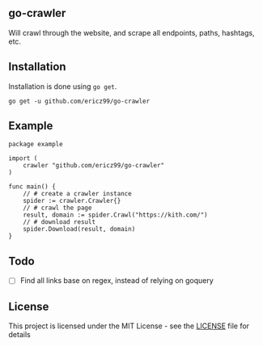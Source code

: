 ## go-crawler

Will crawl through the website, and scrape all endpoints, paths, hashtags, etc.

## Installation

Installation is done using `go get`.

```
go get -u github.com/ericz99/go-crawler
```

## Example

```golang
package example

import (
	crawler "github.com/ericz99/go-crawler"
)

func main() {
	// # create a crawler instance
	spider := crawler.Crawler{}
	// # crawl the page
	result, domain := spider.Crawl("https://kith.com/")
	// # download result
	spider.Download(result, domain)
}
```

## Todo

- [ ] Find all links base on regex, instead of relying on goquery

## License

This project is licensed under the MIT License - see the [LICENSE](LICENSE) file for details
